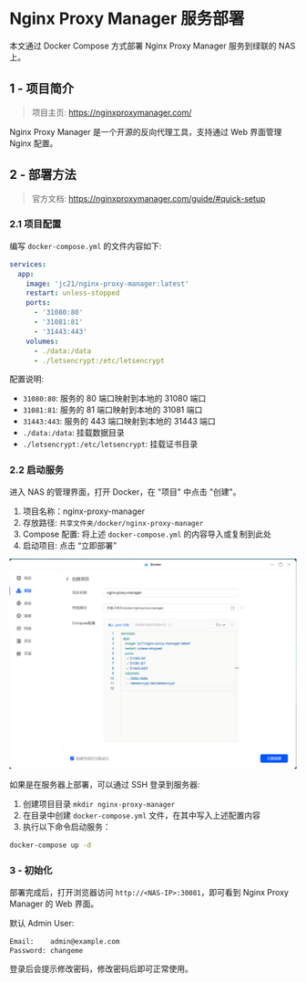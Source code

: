 # Nginx Proxy Manager 服务部署

本文通过 Docker Compose 方式部署 Nginx Proxy Manager 服务到绿联的 NAS 上。

## 1 - 项目简介

> 项目主页: <https://nginxproxymanager.com/>

Nginx Proxy Manager 是一个开源的反向代理工具，支持通过 Web 界面管理 Nginx 配置。

## 2 - 部署方法

> 官方文档: <https://nginxproxymanager.com/guide/#quick-setup>

### 2.1 项目配置

编写 `docker-compose.yml` 的文件内容如下:

```yaml
services:
  app:
    image: 'jc21/nginx-proxy-manager:latest'
    restart: unless-stopped
    ports:
      - '31080:80'
      - '31081:81'
      - '31443:443'
    volumes:
      - ./data:/data
      - ./letsencrypt:/etc/letsencrypt
```

配置说明:

+ `31080:80`: 服务的 80 端口映射到本地的 31080 端口
+ `31081:81`: 服务的 81 端口映射到本地的 31081 端口
+ `31443:443`: 服务的 443 端口映射到本地的 31443 端口
+ `./data:/data`: 挂载数据目录
+ `./letsencrypt:/etc/letsencrypt`: 挂载证书目录

### 2.2 启动服务

进入 NAS 的管理界面，打开 Docker，在 "项目" 中点击 "创建"。

1. 项目名称：nginx-proxy-manager
2. 存放路径: `共享文件夹/docker/nginx-proxy-manager`
3. Compose 配置: 将上述 `docker-compose.yml` 的内容导入或复制到此处
4. 启动项目: 点击 “立即部署”

![创建项目](./.assets/nginx-proxy-manager-NAS-创建项目.png)

如果是在服务器上部署，可以通过 SSH 登录到服务器:

1. 创建项目目录 `mkdir nginx-proxy-manager`
2. 在目录中创建 `docker-compose.yml` 文件，在其中写入上述配置内容
3. 执行以下命令启动服务：

```bash
docker-compose up -d
```

### 3 - 初始化

部署完成后，打开浏览器访问 `http://<NAS-IP>:30081`，即可看到 Nginx Proxy Manager 的 Web 界面。

默认 Admin User:

```plaintext
Email:    admin@example.com
Password: changeme
```

登录后会提示修改密码，修改密码后即可正常使用。
